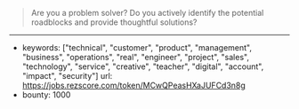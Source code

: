 >Are you a problem solver? Do you actively identify the potential roadblocks and provide thoughtful solutions?
------
- keywords: ["technical", "customer", "product", "management", "business", "operations", "real", "engineer", "project", "sales", "technology", "service", "creative", "teacher", "digital", "account", "impact", "security"]
url: https://jobs.rezscore.com/token/MCwQPeasHXaJUFCd3n8g
- bounty: 1000
